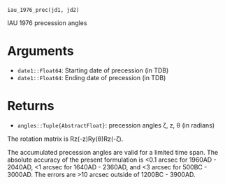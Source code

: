 ```
iau_1976_prec(jd1, jd2)
```

IAU 1976 precession angles

# Arguments

  * `date1::Float64`: Starting date of precession (in TDB)
  * `date1::Float64`: Ending date of precession (in TDB)

# Returns

  * `angles::Tuple{AbstractFloat}`: precession angles ζ, z, θ (in radians)

The rotation matrix is Rz(-z)Ry(θ)Rz(-ζ).

The accumulated precession angles are valid for a limited time span. The absolute accuracy of the present formulation is <0.1 arcsec for 1960AD - 2040AD, <1 arcsec for 1640AD - 2360AD, and <3 arcsec for 500BC - 3000AD. The errors are >10 arcsec outside of 1200BC - 3900AD.
